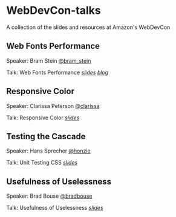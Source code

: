 # WebDevCon-talks
A collection of the slides and resources at Amazon's WebDevCon

## Web Fonts Performance
Speaker: Bram Stein [@bram_stein](https://twitter.com/bram_stein)

Talk: Web Fonts Performance [*slides*](https://speakerdeck.com/bramstein/web-fonts-performance)  [*blog*](http://bramstein.com/writing/web-font-loading-patterns.html)


## Responsive Color
Speaker: Clarissa Peterson [@clarissa](https://twitter.com/clarissa)

Talk: Responsive Color [*slides*](http://www.slideshare.net/clarissapeterson/colorincss)


## Testing the Cascade
Speaker: Hans Sprecher [@honzie](https://twitter.com/honzie)

Talk: Unit Testing CSS [*slides*](https://github.com/honzie/testing-the-cascade)


## Usefulness of Uselessness
Speaker: Brad Bouse [@bradbouse](https://twitter.com/bradbouse)

Talk: Usefulness of Uselessness [*slides*](http://www.wholepixel.com/webdevcon/index.html#/)
